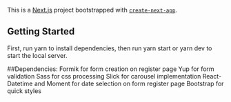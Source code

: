 This is a [Next.js](https://nextjs.org/) project bootstrapped with [`create-next-app`](https://github.com/vercel/next.js/tree/canary/packages/create-next-app).

## Getting Started

First, run yarn to install dependencies, then run yarn start or yarn dev to start the local server.

##Dependencies:
Formik for form creation on register page
Yup for form validation
Sass for css processing
Slick for carousel implementation
React-Datetime and Moment for date selection on form register page
Bootstrap for quick styles

